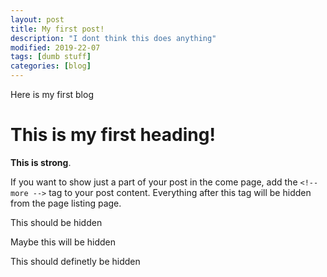 ```yaml
---
layout: post
title: My first post!
description: "I dont think this does anything"
modified: 2019-22-07
tags: [dumb stuff]
categories: [blog]
---
```


Here is my first blog

# This is my first heading!

**This is strong**.

If you want to show just a part of your post in the come page, add the ``<!-- more -->`` tag to your post content. Everything after this tag will be hidden from the page listing page.

<!-- more -->

This should be hidden

Maybe this will be hidden

This should definetly be hidden